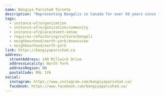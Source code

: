 ```yaml
---
name: Bangiya Parishad Toronto
description: "Representing Bengalis in Canada for over 50 years since 1971, Bangiya Parishad Toronto is a community organization committed to celebrating Bengali culture and heritage through entertainment and education. The organization fosters cultural pride, promotes spiritual well-being, and empowers the community. The Tagore Centre offers a versatile 17,000 sq. ft. space perfect for community gatherings, private events, and cultural celebrations."
tags:
  - instance-of/organization
  - instance-of/organization/community
  - instance-of/place/event-venue
  - requires-refactoring/culture/bengali
  - neighbourhood/north-york/downsview
  - neighbourhood/north-york
link: https://bangiyaparishad.ca
address:
  streetAddress: 140 Millwick Drive
  addressLocality: North York
  addressRegion: ON
  postalCode: M9L 1Y6
social:
  instagram: https://www.instagram.com/bangiyaparishad.ca/
  facebook: https://www.facebook.com/bangiyaparishad.ca/
---
```

